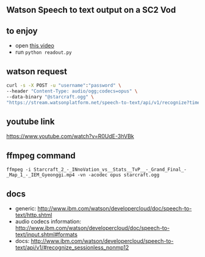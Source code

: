Watson Speech to text output on a SC2 Vod
-----------------------------------------



to enjoy
--------


* open [this video](https://www.youtube.com/watch?v=R0UdE-3hVBk)
* run ``python readout.py``


watson request
--------------

```bash
curl -s -X POST -u "username":"password" \
--header "Content-Type: audio/ogg;codecs=opus" \
--data-binary "@starcraft.ogg" \
"https://stream.watsonplatform.net/speech-to-text/api/v1/recognize?timestamps=true&word_alternatives_threshold=0.9&keywords=%22stats%22%2C%22build%22%2C%22innovation%22&keywords_threshold=0.5&continuous=true" > response.json
```

youtube link
-------------

https://www.youtube.com/watch?v=R0UdE-3hVBk


ffmpeg command
--------------

```
ffmpeg -i Starcraft_2_-_INnoVation_vs__Stats__TvP__-_Grand_Final_-_Map_1_-_IEM_Gyeonggi.mp4 -vn -acodec opus starcraft.ogg
```


docs
----

* generic: http://www.ibm.com/watson/developercloud/doc/speech-to-text/http.shtml
* audio codecs information: http://www.ibm.com/watson/developercloud/doc/speech-to-text/input.shtml#formats
* docs: http://www.ibm.com/watson/developercloud/speech-to-text/api/v1/#recognize_sessionless_nonmp12
